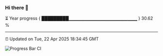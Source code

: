### Hi there 👋

⏳ Year progress { █████████▁▁▁▁▁▁▁▁▁▁▁▁▁▁▁▁▁▁▁▁▁ } 30.62 %

---

⏰ Updated on Tue, 22 Apr 2025 18:34:45 GMT

![Progress Bar CI](https://github.com/DhruviPatel157/GitHub-Actions-Demo/workflows/Progress%20Bar%20CI/badge.svg)
